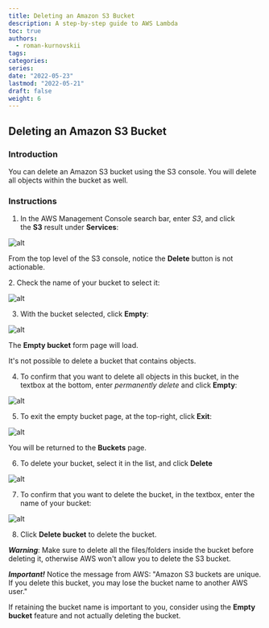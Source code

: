 ```yaml
---
title: Deleting an Amazon S3 Bucket
description: A step-by-step guide to AWS Lambda 
toc: true
authors:
  - roman-kurnovskii
tags:
categories:
series:
date: "2022-05-23"
lastmod: "2022-05-21"
draft: false
weight: 6
---
```


## Deleting an Amazon S3 Bucket

### Introduction

You can delete an Amazon S3 bucket using the S3 console. You will delete all objects within the bucket as well.

### Instructions

1. In the AWS Management Console search bar, enter _S3_, and click the **S3** result under **Services**:

![alt](./img/image-20220228115033-1-840be8b6-8c99-45c3-8cb5-4d1e70c84fc4.png)

From the top level of the S3 console, notice the **Delete** button is not actionable.

2. Check the name of your bucket to select it:

![alt](./img/blobid0-f17b8bcf-42b0-4c98-bdac-3695ee02938a.png)

3. With the bucket selected, click **Empty**:

![alt](./img/image-b41ad411-a622-4154-99b1-8af459c4c545.png)

The **Empty bucket** form page will load.

It's not possible to delete a bucket that contains objects.

4. To confirm that you want to delete all objects in this bucket, in the textbox at the bottom, enter _permanently delete_ and click **Empty**:

![alt](./img/image-20220228124624-22-d81be0b0-a202-4e99-b7f1-8f49abca3f64.png)

5. To exit the empty bucket page, at the top-right, click **Exit**:

![alt](./img/image-20220228124706-23-bbcafe95-6fdc-469a-89c3-0ab2088a79b5.png)

You will be returned to the **Buckets** page.

6. To delete your bucket, select it in the list, and click **Delete**

![alt](./img/image-58c91139-1db9-4014-ba05-9cb732477119.png)

7. To confirm that you want to delete the bucket, in the textbox, enter the name of your bucket:

![alt](./img/blobid0-0f08caad-d2e6-4762-ac8b-52516469d856.png)

8. Click **Delete bucket** to delete the bucket.

**_Warning_**: Make sure to delete all the files/folders inside the bucket before deleting it, otherwise AWS won't allow you to delete the S3 bucket.

**_Important!_** Notice the message from AWS: "Amazon S3 buckets are unique. If you delete this bucket, you may lose the bucket name to another AWS user."

If retaining the bucket name is important to you, consider using the **Empty bucket** feature and not actually deleting the bucket.
